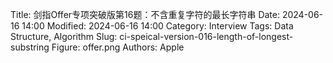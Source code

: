 Title: 剑指Offer专项突破版第16题：不含重复字符的最长字符串
Date: 2024-06-16 14:00
Modified: 2024-06-16 14:00
Category: Interview
Tags: Data Structure, Algorithm
Slug: ci-speical-version-016-length-of-longest-substring
Figure: offer.png
Authors: Apple